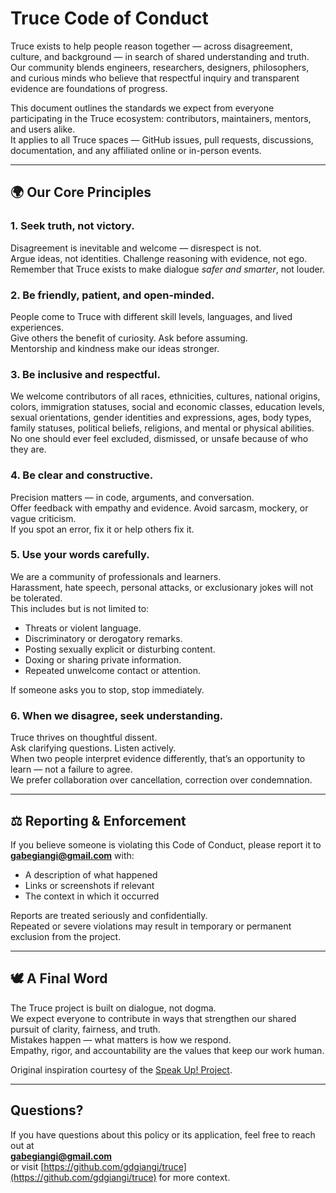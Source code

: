 # Truce Code of Conduct

Truce exists to help people reason together — across disagreement, culture, and background — in search of shared understanding and truth.  
Our community blends engineers, researchers, designers, philosophers, and curious minds who believe that respectful inquiry and transparent evidence are foundations of progress.

This document outlines the standards we expect from everyone participating in the Truce ecosystem: contributors, maintainers, mentors, and users alike.  
It applies to all Truce spaces — GitHub issues, pull requests, discussions, documentation, and any affiliated online or in-person events.

---

## 🌍 Our Core Principles

### **1. Seek truth, not victory.**
Disagreement is inevitable and welcome — disrespect is not.  
Argue ideas, not identities. Challenge reasoning with evidence, not ego.  
Remember that Truce exists to make dialogue *safer and smarter*, not louder.

### **2. Be friendly, patient, and open-minded.**
People come to Truce with different skill levels, languages, and lived experiences.  
Give others the benefit of curiosity. Ask before assuming.  
Mentorship and kindness make our ideas stronger.

### **3. Be inclusive and respectful.**
We welcome contributors of all races, ethnicities, cultures, national origins, colors, immigration statuses, social and economic classes, education levels, sexual orientations, gender identities and expressions, ages, body types, family statuses, political beliefs, religions, and mental or physical abilities.  
No one should ever feel excluded, dismissed, or unsafe because of who they are.

### **4. Be clear and constructive.**
Precision matters — in code, arguments, and conversation.  
Offer feedback with empathy and evidence. Avoid sarcasm, mockery, or vague criticism.  
If you spot an error, fix it or help others fix it.

### **5. Use your words carefully.**
We are a community of professionals and learners.  
Harassment, hate speech, personal attacks, or exclusionary jokes will not be tolerated.  
This includes but is not limited to:
- Threats or violent language.
- Discriminatory or derogatory remarks.
- Posting sexually explicit or disturbing content.
- Doxing or sharing private information.
- Repeated unwelcome contact or attention.

If someone asks you to stop, stop immediately.

### **6. When we disagree, seek understanding.**
Truce thrives on thoughtful dissent.  
Ask clarifying questions. Listen actively.  
When two people interpret evidence differently, that’s an opportunity to learn — not a failure to agree.  
We prefer collaboration over cancellation, correction over condemnation.

---

## ⚖️ Reporting & Enforcement

If you believe someone is violating this Code of Conduct, please report it to  
**[gabegiangi@gmail.com](mailto:gabegiangi@gmail.com)** with:
- A description of what happened  
- Links or screenshots if relevant  
- The context in which it occurred

Reports are treated seriously and confidentially.  
Repeated or severe violations may result in temporary or permanent exclusion from the project.

---

## 🕊️ A Final Word

The Truce project is built on dialogue, not dogma.  
We expect everyone to contribute in ways that strengthen our shared pursuit of clarity, fairness, and truth.  
Mistakes happen — what matters is how we respond.  
Empathy, rigor, and accountability are the values that keep our work human.

Original inspiration courtesy of the [Speak Up! Project](http://web.archive.org/web/20141109123859/http://speakup.io/coc.html).

---

## Questions?

If you have questions about this policy or its application, feel free to reach out at  
**[gabegiangi@gmail.com](mailto:gabegiangi@gmail.com)**  
or visit [https://github.com/gdgiangi/truce](https://github.com/gdgiangi/truce) for more context.
